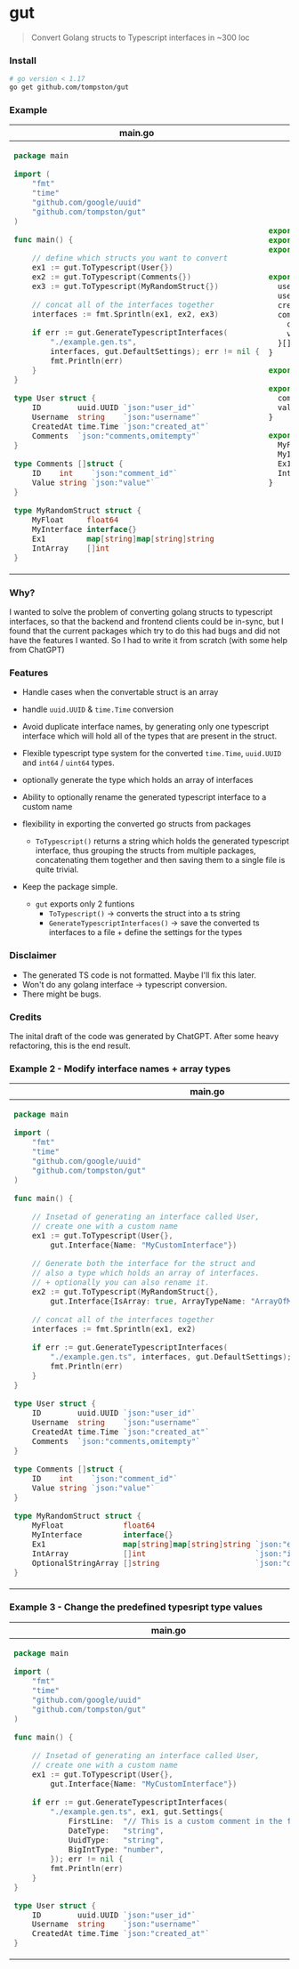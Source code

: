 # gut

> Convert Golang structs to Typescript interfaces in ~300 loc

### Install

```bash
# go version < 1.17
go get github.com/tompston/gut
```

### Example

<table>
<thead><tr><th>main.go</th><th>example.gen.ts</th></tr></thead>
<tbody>
<tr><td>

```go
package main

import (
	"fmt"
	"time"
	"github.com/google/uuid"
	"github.com/tompston/gut"
)

func main() {

	// define which structs you want to convert
	ex1 := gut.ToTypescript(User{})
	ex2 := gut.ToTypescript(Comments{})
	ex3 := gut.ToTypescript(MyRandomStruct{})

	// concat all of the interfaces together
	interfaces := fmt.Sprintln(ex1, ex2, ex3)

	if err := gut.GenerateTypescriptInterfaces(
		"./example.gen.ts",
		interfaces, gut.DefaultSettings); err != nil {
		fmt.Println(err)
	}
}

type User struct {
	ID        uuid.UUID `json:"user_id"`
	Username  string    `json:"username"`
	CreatedAt time.Time `json:"created_at"`
	Comments  `json:"comments,omitempty"`
}

type Comments []struct {
	ID    int    `json:"comment_id"`
	Value string `json:"value"`
}

type MyRandomStruct struct {
	MyFloat     float64
	MyInterface interface{}
	Ex1         map[string]map[string]string
	IntArray    []int
}
```

</td><td>

```ts
export type UuidType = string
export type BigIntType = BigInt
export type DateType = Date


export interface User {
  user_id: UuidType
  username: string
  created_at: DateType
  comments?: {
    comment_id: number
    value: string
  }[]
}

export type CommentsArray = Comments[]

export interface Comments {
  comment_id: number
  value: string
}

export interface MyRandomStruct {
  MyFloat: number
  MyInterface: any
  Ex1: { [key: string]: { [key: string]: string } }
  IntArray: number[]
}
```

</td></tr>
</tbody></table>

### Why?

I wanted to solve the problem of converting golang structs to typescript interfaces, so that the backend and frontend clients could be in-sync, but I found that the current packages which try to do this had bugs and did not have the features I wanted. So I had to write it from scratch (with some help from ChatGPT)

### Features

  - Handle cases when the convertable struct is an array
  - handle `uuid.UUID` & `time.Time` conversion
  - Avoid duplicate interface names, by generating only one typescript interface which will hold all of the types that are present in the struct.
  
  - Flexible typescript type system for the converted `time.Time`, `uuid.UUID` and `int64` / `uint64` types.
  - optionally generate the type which holds an array of interfaces
  - Ability to optionally rename the generated typescript interface to a custom name
  - flexibility in exporting the converted go structs from packages  
      - `ToTypescript()` returns a string which holds the generated typescript interface, thus grouping the structs from multiple packages, concatenating them together and then saving them to a single file is quite trivial.
  - Keep the package simple.
    - `gut` exports only 2 funtions
      - `ToTypescript()` -> converts the struct into a ts string
      - `GenerateTypescriptInterfaces()` -> save the converted ts interfaces to a file + define the settings for the types

### Disclaimer

- The generated TS code is not formatted. Maybe I'll fix this later.
- Won't do any golang interface -> typescript conversion.
- There might be bugs.

### Credits

The inital draft of the code was generated by ChatGPT. After some heavy refactoring, this is the end result.

### Example 2 - Modify interface names + array types

<table>
<thead><tr><th>main.go</th><th>example.gen.ts</th></tr></thead>
<tbody>
<tr><td>

```go
package main

import (
	"fmt"
	"time"
	"github.com/google/uuid"
	"github.com/tompston/gut"
)

func main() {

	// Insetad of generating an interface called User,
	// create one with a custom name
	ex1 := gut.ToTypescript(User{},
		gut.Interface{Name: "MyCustomInterface"})

	// Generate both the interface for the struct and
	// also a type which holds an array of interfaces.
	// + optionally you can also rename it.
	ex2 := gut.ToTypescript(MyRandomStruct{},
		gut.Interface{IsArray: true, ArrayTypeName: "ArrayOfMyRandomStructs"})

	// concat all of the interfaces together
	interfaces := fmt.Sprintln(ex1, ex2)

	if err := gut.GenerateTypescriptInterfaces(
		"./example.gen.ts", interfaces, gut.DefaultSettings); err != nil {
		fmt.Println(err)
	}
}

type User struct {
	ID        uuid.UUID `json:"user_id"`
	Username  string    `json:"username"`
	CreatedAt time.Time `json:"created_at"`
	Comments  `json:"comments,omitempty"`
}

type Comments []struct {
	ID    int    `json:"comment_id"`
	Value string `json:"value"`
}

type MyRandomStruct struct {
	MyFloat             float64
	MyInterface         interface{}
	Ex1                 map[string]map[string]string `json:"ex_1"`
	IntArray            []int                        `json:"int_array"`
	OptionalStringArray []string                     `json:"opt_str_array,omitempty"`
}
```

</td><td>

```ts
export type UuidType = string
export type BigIntType = BigInt
export type DateType = Date


export interface MyCustomInterface {
  user_id: UuidType
  username: string
  created_at: DateType
  comments?: {
    comment_id: number
    value: string
  }[]
}

export type ArrayOfMyRandomStructs = MyRandomStruct[]

export interface MyRandomStruct {
  MyFloat: number
  MyInterface: any
  ex_1: { [key: string]: { [key: string]: string } }
  int_array: number[]
  opt_str_array?: string[]
}
```

</td></tr>
</tbody></table>

### Example 3 - Change the predefined typesript type values

<table>
<thead><tr><th>main.go</th><th>example.gen.ts</th></tr></thead>
<tbody>
<tr><td>

```go
package main

import (
	"fmt"
	"time"
	"github.com/google/uuid"
	"github.com/tompston/gut"
)

func main() {

	// Insetad of generating an interface called User,
	// create one with a custom name
	ex1 := gut.ToTypescript(User{},
		gut.Interface{Name: "MyCustomInterface"})

	if err := gut.GenerateTypescriptInterfaces(
		"./example.gen.ts", ex1, gut.Settings{
			FirstLine:  "// This is a custom comment in the file\n",
			DateType:   "string",
			UuidType:   "string",
			BigIntType: "number",
		}); err != nil {
		fmt.Println(err)
	}
}

type User struct {
	ID        uuid.UUID `json:"user_id"`
	Username  string    `json:"username"`
	CreatedAt time.Time `json:"created_at"`
}
```

</td><td>

```ts
// This is a custom comment in the file
export type UuidType = string
export type BigIntType = number
export type DateType = string


export interface MyCustomInterface {
  user_id: UuidType
  username: string
  created_at: DateType
}
```

</td></tr>
</tbody></table>



<!-- 

## Creating a package


go mod init github.com/tompston/gut


git add .
git commit -m "gut: first release"
git tag v0.0.2
git push origin v0.0.2


 -->